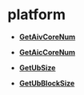 # platform<a name="ZH-CN_TOPIC_0000002450255790"></a>

-   **[GetAivCoreNum](GetAivCoreNum.md)**  

-   **[GetAicCoreNum](GetAicCoreNum.md)**  

-   **[GetUbSize](GetUbSize.md)**  

-   **[GetUbBlockSize](GetUbBlockSize.md)**  

